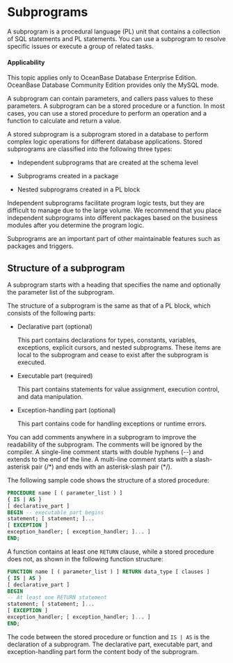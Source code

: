 Subprograms
========================

A subprogram is a procedural language (PL) unit that contains a collection of SQL statements and PL statements. You can use a subprogram to resolve specific issues or execute a group of related tasks.


  <main id="notice" >
    <h4>Applicability</h4>
    <p>This topic applies only to OceanBase Database Enterprise Edition. OceanBase Database Community Edition provides only the MySQL mode. </p>
  </main>

A subprogram can contain parameters, and callers pass values to these parameters. A subprogram can be a stored procedure or a function. In most cases, you can use a stored procedure to perform an operation and a function to calculate and return a value.

A stored subprogram is a subprogram stored in a database to perform complex logic operations for different database applications. Stored subprograms are classified into the following three types:

* Independent subprograms that are created at the schema level



* Subprograms created in a package



* Nested subprograms created in a PL block






Independent subprograms facilitate program logic tests, but they are difficult to manage due to the large volume. We recommend that you place independent subprograms into different packages based on the business modules after you determine the program logic.

Subprograms are an important part of other maintainable features such as packages and triggers.

Structure of a subprogram
--------------------------

A subprogram starts with a heading that specifies the name and optionally the parameter list of the subprogram.

The structure of a subprogram is the same as that of a PL block, which consists of the following parts:

* Declarative part (optional)

   This part contains declarations for types, constants, variables, exceptions, explicit cursors, and nested subprograms. These items are local to the subprogram and cease to exist after the subprogram is executed.




* Executable part (required)

   This part contains statements for value assignment, execution control, and data manipulation.



* Exception-handling part (optional)

   This part contains code for handling exceptions or runtime errors.





You can add comments anywhere in a subprogram to improve the readability of the subprogram. The comments will be ignored by the compiler. A single-line comment starts with double hyphens (--) and extends to the end of the line. A multi-line comment starts with a slash-asterisk pair (/\*) and ends with an asterisk-slash pair (\*/).

The following sample code shows the structure of a stored procedure:

```sql
PROCEDURE name [ ( parameter_list ) ]
{ IS | AS }
[ declarative_part ]
BEGIN -- executable part begins
statement; [ statement; ]...
[ EXCEPTION ]
exception_handler; [ exception_handler; ]... ]
END;
```



A function contains at least one `RETURN` clause, while a stored procedure does not, as shown in the following function structure:

```sql
FUNCTION name [ ( parameter_list ) ] RETURN data_type [ clauses ]
{ IS | AS }
[ declarative_part ]
BEGIN  
-- At least one RETURN statement
statement; [ statement; ]...
[ EXCEPTION ]
exception_handler; [ exception_handler; ]... ]
END;
```



The code between the stored procedure or function and `IS | AS` is the declaration of a subprogram. The declarative part, executable part, and exception-handling part form the content body of the subprogram.

